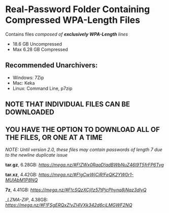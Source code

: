 # Real-Password Folder Containing Compressed WPA-Length Files
Contains files *composed of __exclusively WPA-Length__ lines*

  * 18.6 GB Uncompressed
  * Max 6.28 GB Compressed
  
## Recommended Unarchivers:
* Windows: 7Zip
* Mac: Keka
* Linux: Command Line, p7zip
  
## NOTE THAT INDIVIDUAL FILES CAN BE DOWNLOADED
## YOU HAVE THE OPTION TO DOWNLOAD ALL OF THE FILES, OR ONE AT A TIME

*NOTE: Until version 2.0, these files may contain passwords of length 7 due to the newline duplicate issue*


__tar.gz__, 6.28GB: *https://mega.nz/#F!ZWx0RaaD!qdBWbNuZ46l9T5frFP6Tvg*

__tar.xz__, 4.42GB: *https://mega.nz/#F!gCwWjCiR!FeQK2YW0r1-MUlAbM1P8NQ*

__7z__, 4.41GB: *https://mega.nz/#F!cSQzXCjI!z57tPjcPhynq8jNqz3dlyQ*

__LZMA-ZIP_, 4.38GB: *https://mega.nz/#F!FSgERQxZ!vZI4VXk342d6cjLMGWF2NQ*


